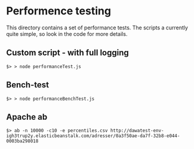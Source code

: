 # Performence testing

This directory contains a set of performance tests. The scripts a
currently quite simple, so look in the code for more details.


## Custom script - with full logging

```
$> > node performanceTest.js

```

## Bench-test

```
$> > node performanceBenchTest.js

```


## Apache ab

```
$> ab -n 10000 -c10 -e percentiles.csv http://dawatest-env-igh3trup2y.elasticbeanstalk.com/adresser/0a3f50ae-da7f-32b8-e044-0003ba298018
```